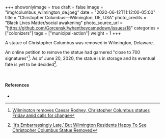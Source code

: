 +++
showonlyimage = true
draft = false
image = "img/columbus_wilmington_de.jpeg"
date = "2020-06-12T11:12:00-05:00"
title = "Christopher Columbus—Wilmington, DE, USA"
photo_credits = "Black Lives Matter/social awakening"
photo_source_url = "https://github.com/Gorcenski/whentheycamedown/issues/18"
categories = ["colonizers"]
tags = ["municipal-action"]
weight = 1
+++

A statue of Christopher Columbus was removed in Wilmington, Delaware.

<!--more-->

An online petition to remove the statue had garnered "close to 700 signatures"[^1].  As of June 20, 2020, the statue is in storage and its eventual fate is yet to be decided[^2].

<br>

#### References

[^1]: [Wilmington removes Caesar Rodney, Christopher Columbus statues Friday amid calls for change](https://www.delawareonline.com/story/news/2020/06/12/wilmington-remove-christopher-columbus-caesar-rodney-statues/3175003001/)

[^2]: [‘It’s Embarrassingly Late,’ But Wilmington Residents Happy To See Christopher Columbus Statue Removed](https://philadelphia.cbslocal.com/2020/06/12/wilmington-removes-christopher-columbus-statue/)
-
